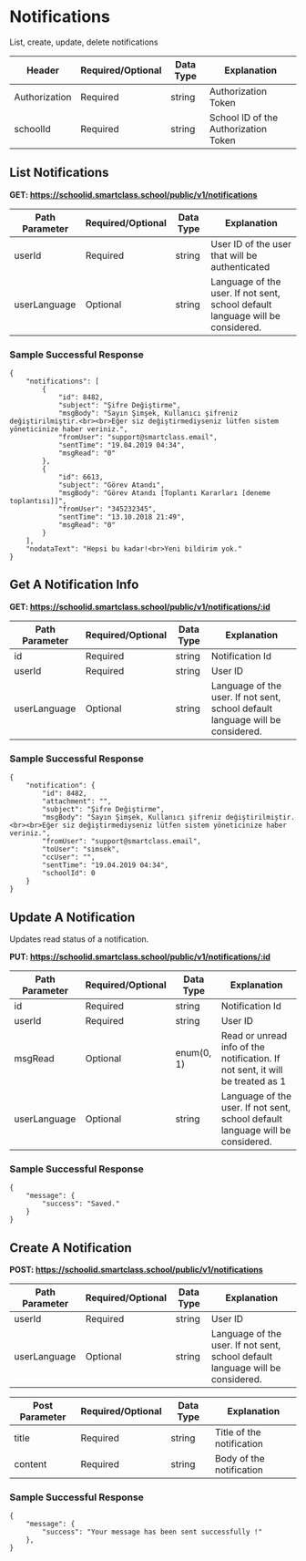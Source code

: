 # Notifications
List, create, update, delete notifications

Header | Required/Optional | Data Type | Explanation
------ | ----------------- | --------- | -----------
Authorization | Required | string | Authorization Token
schoolId | Required | string | School ID of the Authorization Token


## List Notifications

**GET: https://schoolid.smartclass.school/public/v1/notifications**

Path Parameter | Required/Optional | Data Type | Explanation
-------------- | ----------------- | --------- | -----------
userId | Required | string | User ID of the user that will be authenticated
userLanguage | Optional | string | Language of the user. If not sent, school default language will be considered.

### Sample Successful Response
```
{
    "notifications": [
        {
            "id": 8482,
            "subject": "Şifre Değiştirme",
            "msgBody": "Sayın Şimşek, Kullanıcı şifreniz değiştirilmiştir.<br><br>Eğer siz değiştirmediyseniz lütfen sistem yöneticinize haber veriniz.",
            "fromUser": "support@smartclass.email",
            "sentTime": "19.04.2019 04:34",
            "msgRead": "0"
        },
        {
            "id": 6613,
            "subject": "Görev Atandı",
            "msgBody": "Görev Atandı [Toplantı Kararları [deneme toplantısı]]",
            "fromUser": "345232345",
            "sentTime": "13.10.2018 21:49",
            "msgRead": "0"
        }
    ],
    "nodataText": "Hepsi bu kadar!<br>Yeni bildirim yok."
}
```

## Get A Notification Info

**GET: https://schoolid.smartclass.school/public/v1/notifications/:id**

Path Parameter | Required/Optional | Data Type | Explanation
-------------- | ----------------- | --------- | -----------
id | Required | string | Notification Id
userId | Required | string | User ID
userLanguage | Optional | string | Language of the user. If not sent, school default language will be considered.

### Sample Successful Response
```
{
    "notification": {
        "id": 8482,
        "attachment": "",
        "subject": "Şifre Değiştirme",
        "msgBody": "Sayın Şimşek, Kullanıcı şifreniz değiştirilmiştir.<br><br>Eğer siz değiştirmediyseniz lütfen sistem yöneticinize haber veriniz.",
        "fromUser": "support@smartclass.email",
        "toUser": "simsek",
        "ccUser": "",
        "sentTime": "19.04.2019 04:34",
        "schoolId": 0
    }
}
```

## Update A Notification

Updates read status of a notification.

**PUT: https://schoolid.smartclass.school/public/v1/notifications/:id**

Path Parameter | Required/Optional | Data Type | Explanation
-------------- | ----------------- | --------- | -----------
id | Required | string | Notification Id
userId | Required | string | User ID
msgRead | Optional | enum(0, 1) | Read or unread info of the notification. If not sent, it will be treated as 1
userLanguage | Optional | string | Language of the user. If not sent, school default language will be considered.

### Sample Successful Response
```
{
    "message": {
        "success": "Saved."
    }
}
```

## Create A Notification

**POST: https://schoolid.smartclass.school/public/v1/notifications**

Path Parameter | Required/Optional | Data Type | Explanation
-------------- | ----------------- | --------- | -----------
userId | Required | string | User ID
userLanguage | Optional | string | Language of the user. If not sent, school default language will be considered.

Post Parameter | Required/Optional | Data Type | Explanation
-------------- | ----------------- | --------- | -----------
title | Required | string | Title of the notification
content | Required | string | Body of the notification

### Sample Successful Response
```
{
    "message": {
        "success": "Your message has been sent successfully !"
    },
}
```
